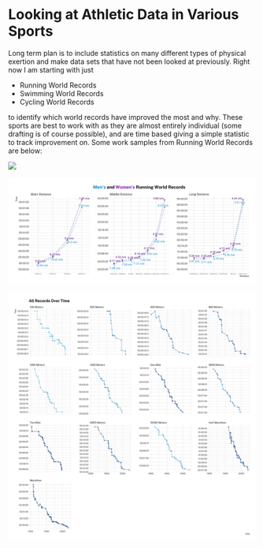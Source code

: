 # Looking at Athletic Data in Various Sports

Long term plan is to include statistics on many different types of physical exertion and make data sets that have not been looked at previously. Right now I am starting with just 

- Running World Records
- Swimming World Records
- Cycling World Records

to identify which world records have improved the most and why. These sports are best to work with as they are almost entirely individual (some drafting is of course possible), and are time based giving a simple statistic to track improvement on. Some work samples from Running World Records are below:

![](https://github.com/dungates/Athletics/blob/master/Rmd/Records_files/figure-html/unnamed-chunk-12-1.gif)

![](https://github.com/dungates/Athletics/blob/master/Images/MensWomensRecordPace)

![](https://github.com/dungates/Athletics/blob/master/Images/AllRecordsOverTime)

